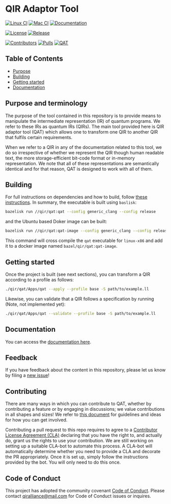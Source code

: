 # QIR Adaptor Tool

[![Linux CI](https://github.com/qir-alliance/qat/actions/workflows/ci-linux-on-main-pr.yml/badge.svg?branch=main)](https://github.com/qir-alliance/qat/actions/workflows/ci-linux-on-main-pr.yml)
[![Mac CI](https://github.com/qir-alliance/qat/actions/workflows/ci-mac-on-main-pr.yml/badge.svg?branch=main)](https://github.com/qir-alliance/qat/actions/workflows/ci-mac-on-main-pr.yml)
[![Documentation](https://github.com/qir-alliance/qat/actions/workflows/trusted-cd-docs.yml/badge.svg?branch=main)](https://qir-alliance.github.io/qat/)

[![License](https://badgen.net/github/license/qir-alliance/qat)](https://opensource.org/licenses/MIT)
[![Release](https://badgen.net/github/release/qir-alliance/qat)](https://github.com/qir-alliance/qat/releases/latest)

[![Contributors](https://img.shields.io/github/contributors/qir-alliance/qat.svg)](https://github.com/qir-alliance/qat/graphs/contributors)
[![Pulls](https://img.shields.io/github/issues-pr/qir-alliance/qat.svg)](https://github.com/qir-alliance/qat/pulls)
[![QAT](https://img.shields.io/github/issues-pr-closed/qir-alliance/qat.svg)](https://github.com/qir-alliance/qat/pulls?q=is%3Apr+is%3Aclosed)

## Table of Contents

- [Purpose](#purpose-and-terminology)
- [Building](#building)
- [Getting started](#getting-started)
- [Documentation](#documentation)

## Purpose and terminology

The purpose of the tool contained in this repository is to provide means to
manipulate the intermediate representation (IR) of quantum programs. We refer to
these IRs as quantum IRs (QIRs). The main tool provided here is QIR adaptor tool
(QAT) which allows one to transform one QIR to another QIR that fulfils certain
requirements.

When we refer to a QIR in any of the documentation related to this tool, we do
so irrespective of whether we represent the QIR though human readable text, the
more storage-efficient bit-code format or in-memory representation. We note that
all of these representations are semantically identical and for that reason, QAT
is designed to work with all of them.

## Building

For full instructions on dependencies and how to build, follow
[these instructions](./docs/src/UserGuide/BuildingLibrary.md). In summary, the
executable is built using `baslisk`:

```sh
bazelisk run //qir/qat:qat --config generic_clang --config release
```

and the Ubuntu based Doker image can be built:

```sh
bazelisk run //qir/qat:qat-image --config generic_clang --config release  --platforms=@//:linux-x86
```

This command will cross compile the `qat` executable for `linux-x86` and add
it to a docker image named `bazel/qir/qat:qat-image`.

## Getting started

Once the project is built (see next sections), you can transform a QIR according
to a profile as follows:

```sh
./qir/qat/Apps/qat --apply --profile base -S path/to/example.ll
```

Likewise, you can validate that a QIR follows a specification by running (Note,
not implemented yet):

```sh
./qir/qat/Apps/qat --validate --profile base -S path/to/example.ll
```

## Documentation

You can access the [documentation here](https://qir-alliance.github.io/qat/).

## Feedback

If you have feedback about the content in this repository, please let us know by
filing a [new issue](https://github.com/qir-alliance/qat/issues/new)!

## Contributing

There are many ways in which you can contribute to QAT, whether by contributing
a feature or by engaging in discussions; we value contributions in all shapes
and sizes! We refer to [this document](CONTRIBUTING.md) for guidelines and ideas
for how you can get involved.

Contributing a pull request to this repo requires to agree to a
[Contributor License Agreement (CLA)](https://en.wikipedia.org/wiki/Contributor_License_Agreement)
declaring that you have the right to, and actually do, grant us the rights to
use your contribution. We are still working on setting up a suitable CLA-bot to
automate this process. A CLA-bot will automatically determine whether you need
to provide a CLA and decorate the PR appropriately. Once it is set up, simply
follow the instructions provided by the bot. You will only need to do this once.

## Code of Conduct

This project has adopted the community covenant
[Code of Conduct](https://github.com/qir-alliance/.github/blob/main/Code_of_Conduct.md#contributor-covenant-code-of-conduct).
Please contact [qiralliance@mail.com](mailto:qiralliance@mail.com) for Code of
Conduct issues or inquires.
